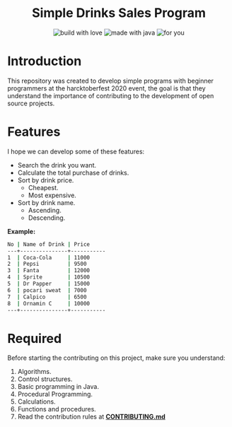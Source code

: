 <h1 align='center'>
    Simple Drinks Sales Program
</h1>
<p align='center'> 
<img alt='build with love' src='https://forthebadge.com/images/badges/built-with-love.svg'>
<img alt='made with java' src='https://forthebadge.com/images/badges/made-with-java.svg'>
<img alt='for you' src='https://forthebadge.com/images/badges/for-you.svg'>
</p>

# Introduction
This repository was created to develop simple programs with beginner programmers at the harcktoberfest 2020 event, the goal is that they understand the importance of contributing to the development of open source projects.

# Features
I hope we can develop some of these features:
- Search the drink you want.
- Calculate the total purchase of drinks.
- Sort by drink price.
   - Cheapest.
   - Most expensive.
- Sort by drink name.
   - Ascending.
   - Descending.

**Example:**
```bash
No | Name of Drink | Price
---+---------------+-----------
1  | Coca-Cola     | 11000
2  | Pepsi         | 9500
3  | Fanta         | 12000
4  | Sprite        | 10500
5  | Dr Papper     | 15000
6  | pocari sweat  | 7000
7  | Calpico       | 6500
8  | Ornamin C     | 10000
---+---------------+-----------
```

# Required
Before starting the contributing on this project, make sure you understand:
1. Algorithms.
2. Control structures.
3. Basic programming in Java.
4. Procedural Programming.
4. Calculations.
5. Functions and procedures.
6. Read the contribution rules at **[CONTRIBUTING.md]()**

